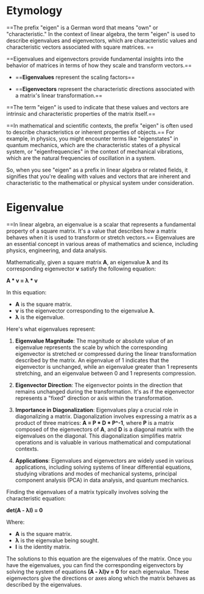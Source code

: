 # Etymology
==The prefix "eigen" is a German word that means "own" or "characteristic." In the context of linear algebra, the term "eigen" is used to describe eigenvalues and eigenvectors, which are characteristic values and characteristic vectors associated with square matrices. ==

==Eigenvalues and eigenvectors provide fundamental insights into the behavior of matrices in terms of how they scale and transform vectors.==

- ==**Eigenvalues** represent the scaling factors==

- ==**Eigenvectors** represent the characteristic directions associated with a matrix's linear transformation.==

==The term "eigen" is used to indicate that these values and vectors are intrinsic and characteristic properties of the matrix itself.==

==In mathematical and scientific contexts, the prefix "eigen" is often used to describe characteristics or inherent properties of objects.== For example, in physics, you might encounter terms like "eigenstates" in quantum mechanics, which are the characteristic states of a physical system, or "eigenfrequencies" in the context of mechanical vibrations, which are the natural frequencies of oscillation in a system.

So, when you see "eigen" as a prefix in linear algebra or related fields, it signifies that you're dealing with values and vectors that are inherent and characteristic to the mathematical or physical system under consideration.

# Eigenvalue
==In linear algebra, an eigenvalue is a scalar that represents a fundamental property of a square matrix. It's a value that describes how a matrix behaves when it is used to transform or stretch vectors.== Eigenvalues are an essential concept in various areas of mathematics and science, including physics, engineering, and data analysis.

Mathematically, given a square matrix **A**, an eigenvalue **λ** and its corresponding eigenvector **v** satisfy the following equation:

**A * v = λ * v**

In this equation:

- **A** is the square matrix.
- **v** is the eigenvector corresponding to the eigenvalue **λ**.
- **λ** is the eigenvalue.

Here's what eigenvalues represent:

1. **Eigenvalue Magnitude**: The magnitude or absolute value of an eigenvalue represents the scale by which the corresponding eigenvector is stretched or compressed during the linear transformation described by the matrix. An eigenvalue of 1 indicates that the eigenvector is unchanged, while an eigenvalue greater than 1 represents stretching, and an eigenvalue between 0 and 1 represents compression.

2. **Eigenvector Direction**: The eigenvector points in the direction that remains unchanged during the transformation. It's as if the eigenvector represents a "fixed" direction or axis within the transformation.

3. **Importance in Diagonalization**: Eigenvalues play a crucial role in diagonalizing a matrix. Diagonalization involves expressing a matrix as a product of three matrices: **A = P * D * P^-1**, where **P** is a matrix composed of the eigenvectors of **A**, and **D** is a diagonal matrix with the eigenvalues on the diagonal. This diagonalization simplifies matrix operations and is valuable in various mathematical and computational contexts.

4. **Applications**: Eigenvalues and eigenvectors are widely used in various applications, including solving systems of linear differential equations, studying vibrations and modes of mechanical systems, principal component analysis (PCA) in data analysis, and quantum mechanics.

Finding the eigenvalues of a matrix typically involves solving the characteristic equation:

**det(A - λI) = 0**

Where:
- **A** is the square matrix.
- **λ** is the eigenvalue being sought.
- **I** is the identity matrix.

The solutions to this equation are the eigenvalues of the matrix. Once you have the eigenvalues, you can find the corresponding eigenvectors by solving the system of equations **(A - λI)v = 0** for each eigenvalue. These eigenvectors give the directions or axes along which the matrix behaves as described by the eigenvalues.

